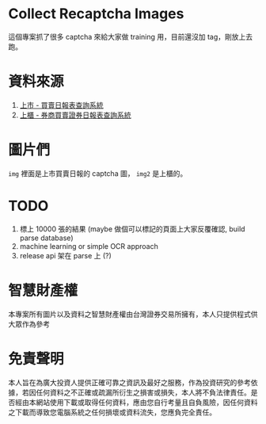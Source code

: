 # Collect Recaptcha Images

這個專案抓了很多 captcha 來給大家做 training 用，目前還沒加 tag，剛放上去跑。

# 資料來源

1. [上市 - 買賣日報表查詢系統](http://bsr.twse.com.tw/bshtm/)
2. [上櫃 - 券商買賣證券日報表查詢系統](http://www.tpex.org.tw/web/stock/aftertrading/broker_trading/brokerBS.php?l=zh-tw)

# 圖片們

`img` 裡面是上市買賣日報的 captcha 圖， `img2` 是上櫃的。

# TODO

1. 標上 10000 張的結果 (maybe 做個可以標記的頁面上大家反覆確認, build parse database)
2. machine learning or simple OCR approach
3. release api 架在 parse 上 (?)

# 智慧財產權

本專案所有圖片以及資料之智慧財產權由台灣證券交易所擁有，本人只提供程式供大眾作為參考

# 免責聲明

本人旨在為廣大投資人提供正確可靠之資訊及最好之服務，作為投資研究的參考依據，若因任何資料之不正確或疏漏所衍生之損害或損失，本人將不負法律責任。是否經由本網站使用下載或取得任何資料，應由您自行考量且自負風險，因任何資料之下載而導致您電腦系統之任何損壞或資料流失，您應負完全責任。